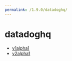 ```yaml
---
permalink: /1.9.0/datadoghq/
---
```


# datadoghq



* [v1alpha1](v1alpha1/index.md)
* [v2alpha1](v2alpha1/index.md)